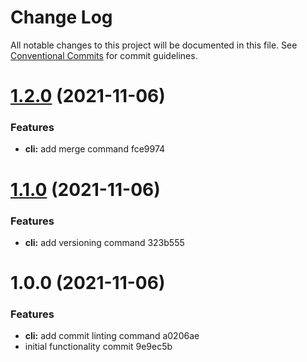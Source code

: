 # Change Log

All notable changes to this project will be documented in this file.
See [Conventional Commits](https://conventionalcommits.org) for commit guidelines.

# [1.2.0](/compare/@xor/cli@1.1.0...@xor/cli@1.2.0) (2021-11-06)


### Features

* **cli:** add merge command fce9974





# [1.1.0](/compare/@xor/cli@1.0.0...@xor/cli@1.1.0) (2021-11-06)


### Features

* **cli:** add versioning command 323b555





# 1.0.0 (2021-11-06)


### Features

* **cli:** add commit linting command a0206ae
* initial functionality commit 9e9ec5b
